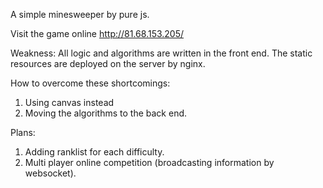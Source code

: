A simple minesweeper by pure js.

Visit the game online 
http://81.68.153.205/


Weakness:
All logic and algorithms are written in the front end.
The static resources are deployed on the server by nginx.

How to overcome these shortcomings:
1. Using canvas instead 
2. Moving the algorithms to the back end.

Plans:
1. Adding ranklist for each difficulty.
2. Multi player online competition (broadcasting information by websocket).
